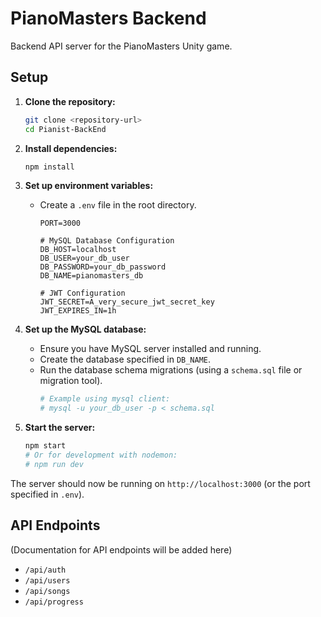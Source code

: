 # PianoMasters Backend

Backend API server for the PianoMasters Unity game.

## Setup

1.  **Clone the repository:**
    ```bash
    git clone <repository-url>
    cd Pianist-BackEnd
    ```

2.  **Install dependencies:**
    ```bash
    npm install
    ```

3.  **Set up environment variables:**
    *   Create a `.env` file in the root directory.
        ```dotenv
        PORT=3000

        # MySQL Database Configuration
        DB_HOST=localhost
        DB_USER=your_db_user
        DB_PASSWORD=your_db_password
        DB_NAME=pianomasters_db

        # JWT Configuration
        JWT_SECRET=A_very_secure_jwt_secret_key
        JWT_EXPIRES_IN=1h
        ```

4.  **Set up the MySQL database:**
    *   Ensure you have MySQL server installed and running.
    *   Create the database specified in `DB_NAME`.
    *   Run the database schema migrations (using a `schema.sql` file or migration tool).
        ```bash
        # Example using mysql client:
        # mysql -u your_db_user -p < schema.sql
        ```

5.  **Start the server:**
    ```bash
    npm start 
    # Or for development with nodemon:
    # npm run dev
    ```

The server should now be running on `http://localhost:3000` (or the port specified in `.env`).

## API Endpoints

(Documentation for API endpoints will be added here)

*   `/api/auth`
*   `/api/users`
*   `/api/songs`
*   `/api/progress`
